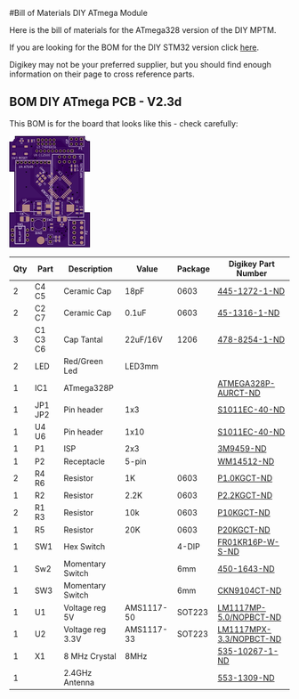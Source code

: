 #Bill of Materials DIY ATmega Module 

Here is the bill of materials for the ATmega328 version of the DIY  MPTM. 

If you are looking for the BOM for the DIY STM32 version click [here](BOM_DIY_STM32.md).

Digikey may not be your preferred supplier, but you should find enough information on their page to cross reference parts.

## BOM DIY ATmega PCB - V2.3d
 This BOM is for the board that looks like this - check carefully:
 
<img src="images/MPTM_PCB_3.2d.png" />

Qty|Part|Description|Value|Package|Digikey Part Number
---|----|-----------|-----|-------|-------------------
2|C4 C5|Ceramic Cap|18pF|0603|[445-1272-1-ND](http://www.digikey.com/product-detail/en/tdk-corporation/C1608C0G1H180J080AA/445-1272-1-ND/567674)
2|C2 C7|Ceramic Cap|0.1uF|0603|[45-1316-1-ND](http://www.digikey.com/product-detail/en/tdk-corporation/C1608X7R1E104K080AA/445-1316-1-ND/567697)
3|C1 C3 C6|Cap Tantal|22uF/16V|1206|[478-8254-1-ND](https://www.digikey.com/product-detail/en/avx-corporation/F931C226MAA/478-8254-1-ND/4005702)
2|LED|Red/Green Led|LED3mm|||
1|IC1|ATmega328P|||[ATMEGA328P-AURCT-ND](http://www.digikey.com/product-detail/en/atmel/ATMEGA328P-AUR/ATMEGA328P-AURCT-ND/3789455)
1|JP1 JP2|Pin header|1x3||[S1011EC-40-ND](https://www.digikey.com/product-detail/en/sullins-connector-solutions/PRPC040SAAN-RC/S1011EC-40-ND/2775214)
1|U4 U6|Pin header|1x10||[S1011EC-40-ND](https://www.digikey.com/product-detail/en/sullins-connector-solutions/PRPC040SAAN-RC/S1011EC-40-ND/2775214)
1|P1|ISP|2x3||[3M9459-ND](http://www.digikey.com/product-search/en?keywords=3M%20961206-6404-AR)
1|P2|Receptacle|5-pin||[WM14512-ND](http://www.digikey.com/product-search/en?keywords=Molex%2C%20LLC%200022142054)
2|R4 R6|Resistor|1K|0603|[P1.0KGCT-ND](http://www.digikey.com/product-search/en?keywords=P1.0KGCT-ND)
1|R2|Resistor|2.2K|0603|[P2.2KGCT-ND](http://www.digikey.com/product-search/en?keywords=P2.2KGCT-ND)
2|R1 R3|Resistor|10k|0603|[P10KGCT-ND](http://www.digikey.com/product-search/en?keywords=P10KGCT-ND)
1|R5|Resistor|20K|0603|[P20KGCT-ND](http://www.digikey.com/product-search/en?keywords=P20KGCT-ND)
1|SW1|Hex Switch||4-DIP|[FR01KR16P-W-S-ND](https://www.digikey.com/product-detail/en/nkk-switches/FR01KR16P-W-S/FR01KR16P-W-S-ND/2104098)
1|Sw2|Momentary Switch||6mm|[	450-1643-ND](https://www.digikey.com/product-detail/en/te-connectivity-alcoswitch-switches/2-1825910-7/450-1642-ND/1632528)
1|SW3|Momentary Switch||6mm|[CKN9104CT-ND](http://www.digikey.com/product-search/en?keywords=CKN9104CT-ND)
1|U1|Voltage reg 5V|AMS1117-50|SOT223|[LM1117MP-5.0/NOPBCT-ND](https://www.digikey.com/product-detail/en/texas-instruments/LM1117MP-5.0-NOPB/LM1117MP-5.0-NOPBCT-ND/363589)
1|U2|Voltage reg 3.3V|AMS1117-33|SOT223|[LM1117MPX-3.3/NOPBCT-ND](https://www.digikey.com/product-detail/en/texas-instruments/LM1117MPX-3.3-NOPB/LM1117MPX-3.3-NOPBCT-ND/1010516)
1|X1|8 MHz Crystal|8MHz||[535-10267-1-ND](http://www.digikey.com/product-search/en?keywords=535-10267-1-ND)
1||2.4GHz Antenna|||[553-1309-ND](http://www.digikey.com/product-search/en?keywords=553-1309-ND)
